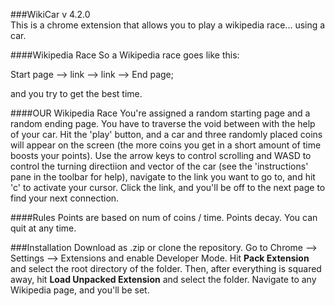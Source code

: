 ###WikiCar
v 4.2.0 <br>
This is a chrome extension that allows you to play a wikipedia race... using a car.

####Wikipedia Race
So a Wikipedia race goes like this:

Start page --> link --> link --> End page;

and you try to get the best time.


####OUR Wikipedia Race
You're assigned a random starting page and a random ending page. You have to traverse the void between with the help of your car.
Hit the 'play' button, and a car and three randomly placed coins will appear on the screen (the more coins you get in a short amount of
time boosts your points). Use the arrow keys to control scrolling and WASD to control the turning directiion and vector of the car (see
the 'instructions' pane in the toolbar for help), navigate to the link you want to go to, and hit 'c' to activate your cursor. Click the link,
and you'll be off to the next page to find your next connection.

####Rules
Points are based on num of coins / time.
Points decay.
You can quit at any time.

###Installation
Download as .zip or clone the repository. Go to Chrome --> Settings --> Extensions and enable Developer Mode. Hit **Pack Extension** and
select the root directory of the folder. Then, after everything is squared away, hit **Load Unpacked Extension** and select the folder.
Navigate to any Wikipedia page, and you'll be set.